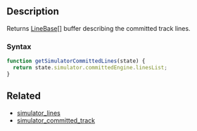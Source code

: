## Description

Returns [LineBase[]](https://github.com/Malizma333/line-rider-web-docs/blob/main/External/templates.js#L141-L158) buffer describing the committed track lines.

### Syntax

```js
function getSimulatorCommittedLines(state) {
  return state.simulator.committedEngine.linesList;
}
```

## Related

- [simulator_lines](./simulator_lines.md)
- [simulator_committed_track](./simulator_committed_track.md)
